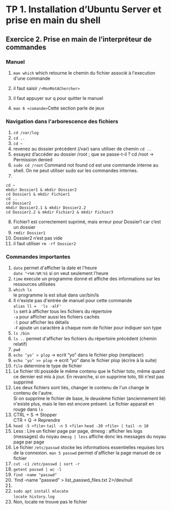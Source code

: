 # TP 1. Installation d’Ubuntu Server et prise en main du shell

## Exercice 2. Prise en main de l’interpréteur de commandes

### Manuel

1. `man which` which retourne le chemin du fichier associé à l'execution d'une commande

2. il faut saisir `/<MonMotAChercher>`

3. il faut appuyer sur q pour quitter le manuel

4. `man 6 <comande>`Cette section parle de jeux


### Navigation dans l'arborescence des fichiers

1. `cd /var/log`
2. `cd ..`
3. `cd ~`
4. revenez au dossier précédent (/var) sans utiliser de chemin
`cd ..`
5. essayez d’accéder au dossier /root ; que se passe-t-il ?
cd /root → Permission denied
6. `sudo cd /root`  Command not found
cd est une commande interne au shell. On ne peut utiliser sudo sur les commandes internes. 
7. 
```
cd ~
mkdir Dossier1 & mkdir Dossier2
cd Dossier1 & mkdir Fichier1
cd ..
cd Dossier2
mkdir Dossier2.1 & mkdir Dossier2.2
cd Dossier2.2 & mkdir Fichier2 & mkdir Fichier3
```
8. Fichier1 est correctement suprimé, mais erreur pour Dossier1 car c’est un dossier
9. `rmdir Dossier1`
10. Dossier2 n’est pas vide
11. il faut utiliser `rm -rf Dossier2`


### Commandes importantes

1. `date` permet d'afficher la date et l'heure  
`date "+%H:%M:%S` si on veut seulement l'heure  
2. `time` execute un programme donné et affiche des informations sur les ressources utilisées   
3. `which ls`  
le programme ls est situé dans usr/bin/ls
4. Il n'existe pas d'entrée de manuel pour cette commande  
`alias ll =  'ls -alF'`  
`ls` sert à afficher tous les fichiers du répertoire  
`-a` pour afficher aussi les fichiers cachés  
`-l` pour afficher les détails  
`-F` ajoute un caractère à chaque nom de fichier pour indiquer son type  
5. `ls /bin`  
6. `ls ..` permet d'afficher les fichiers du répertoire précédent (chemin relatif)  
7. `pwd`
8. `echo ‘yo’ > plop` → ecrit “yo” dans le fichier plop (remplacer)
9. `echo ‘yo’ >> plop` → ecrit “yo” dans le fichier plop (écrire à la suite)
10. `file` determine le type de fichier
11. Le fichier titi possède le même contenu que le fichier toto, même quand ce dernier est mis à jour. En revanche, si on supprime toto, titi n'est pas supprimé
12. Les deux fichiers sont liés, changer le contenu de l'un change le contenu de l'autre.  
Si on supprime le fichier de base, le deuxième fichier (anciennement lié) n'existe plus, mais le lien est encore présent. Le fichier apparait en rouge dans `ls`
13. CTRL + S → Stopper  
CTR + Q → Reprendre  
14. `head -5 <file>`  `tail -n 5 <file>`  `head -20 <file> | tail -n 10 `
15. Less : Lire un fichier page par page, dmesg : afficher les logs (messages) du noyau
`dmesg | less` affiche donc les messages du noyau page par page
16. Le fichier `/etc/passwd` stocke les informations essentielles requises lors de la connexion. 
`man 5 passwd` permet d'afficher la page manuel de ce fichier
17. `cut -c1 /etc/passwd | sort -r`
18. `getent passwd | wc -l`
20. `find -name "passwd"`
21. `find -name "passwd" > list_passwd_files.txt 2>/dev/null
22. 
23. `sudo apt install mlocate`  
`locate history.log`
24. Non, locate ne trouve pas le fichier
